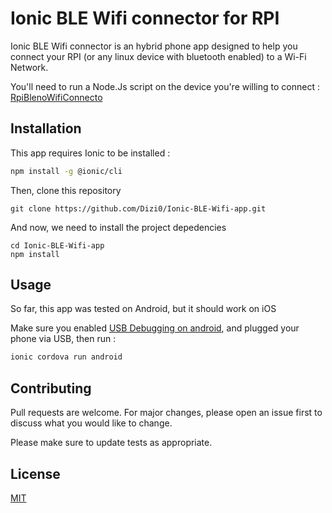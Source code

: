 # Ionic BLE Wifi connector for RPI

Ionic BLE Wifi connector is an hybrid phone app designed to help you connect your RPI (or any linux device with bluetooth enabled) to a Wi-Fi Network.

You'll need to run a Node.Js script on the device you're willing to connect : 
[RpiBlenoWifiConnecto](https://github.com/Dizi0/RpiBlenoWifiConnector) 

## Installation

This app requires Ionic to be installed : 

```bash
npm install -g @ionic/cli
```

Then, clone this repository
```
git clone https://github.com/Dizi0/Ionic-BLE-Wifi-app.git
```

And now, we need to install the project depedencies

```
cd Ionic-BLE-Wifi-app
npm install
```

## Usage

So far, this app was tested on Android, but it should work on iOS

Make sure you enabled [USB Debugging on android](https://developer.android.com/studio/debug/dev-options#enable), and plugged your phone via USB, 
then run : 

```bash
ionic cordova run android
```


## Contributing
Pull requests are welcome. For major changes, please open an issue first to discuss what you would like to change.

Please make sure to update tests as appropriate.

## License
[MIT](https://choosealicense.com/licenses/mit/)
